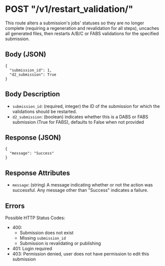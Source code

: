 # POST "/v1/restart\_validation/"
This route alters a submission's jobs' statuses so they are no longer complete (requiring a regeneration and revalidation for all steps), uncaches all generated files, then restarts A/B/C or FABS validations for the specified submission.

## Body (JSON)

```
{
  "submission_id": 1,
  "d2_submission": True
}
```

## Body Description

- `submission_id`: (required, integer) the ID of the submission for which the validations should be restarted.
- `d2_submission`: (boolean) indicates whether this is a DABS or FABS submission (True for FABS), defaults to False when not provided

## Response (JSON)

```
{
  "message": "Success"
}
```

## Response Attributes
- `message`: (string) A message indicating whether or not the action was successful. Any message other than "Success" indicates a failure.

## Errors
Possible HTTP Status Codes:

- 400:
    - Submission does not exist
    - Missing `submission_id`
    - Submission is revalidating or publishing
- 401: Login required
- 403: Permission denied, user does not have permission to edit this submission